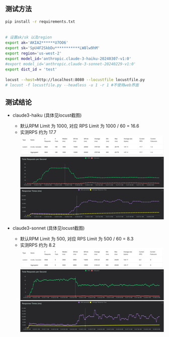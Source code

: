 ## 测试方法

```bash
pip install -r requirements.txt


# 设置ak/sk 以及region
export ak='AKIA2******U7OO6'
export sk='SpU4F2SkbDu***********LW8lw9hM'
export region='us-west-2'
export model_id='anthropic.claude-3-haiku-20240307-v1:0'
#export model_id='anthropic.claude-3-sonnet-20240229-v1:0'
export dict_id = 'test'

locust --host=http://localhost:8080 --locustfile locustfile.py
# locust -f locustfile.py --headless -u 1 -r 1 #不使用web界面
```



## 测试结论

- claude3-haiku (具体见locust截图)
	- 默认RPM Limit 为 1000, 对应 RPS Limit 为 1000 / 60 = 16.6
	- 实测RPS 约为 17.7
	![statistic](./haiku_statistic.png)
	![locust1](./haiku_locust1.png)
	![locust2](./haiku_locust2.png)


- claude3-sonnet (具体见locust截图)
	- 默认RPM Limit 为 500, 对应 RPS Limit 为 500 / 60 = 8.3
	- 实测RPS 约为 8.2
	![statistic](./sonnet_statistic.png)
	![locust1](./sonnet_locust1.png)
	![locust2](./sonnet_locust2.png)
